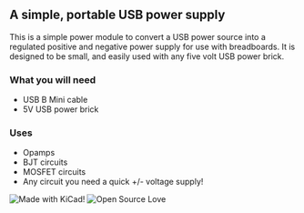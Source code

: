 ## A simple, portable USB power supply

This is a simple power module to convert a USB power source into a regulated positive and negative power supply for use with breadboards. It is designed to be small, and easily used with any five volt USB power brick. 

### What you will need
* USB B Mini cable
* 5V USB power brick

### Uses
* Opamps
* BJT circuits
* MOSFET circuits
* Any circuit you need a quick +/- voltage supply!

![Made with KiCad!](https://img.shields.io/badge/Made%20with%20-KiCad-blue.svg)
![Open Source Love](https://badges.frapsoft.com/os/v2/open-source.png?v=103)